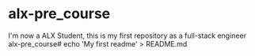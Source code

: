 # alx-pre_course
I'm now a ALX Student, this is my first repository as a full-stack engineer 
alx-pre_course# echo 'My first readme' > README.md  

